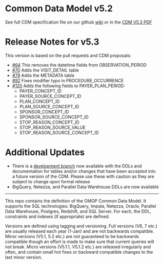 Common Data Model v5.2
=================

See full CDM specification file on our github [wiki](https://github.com/OHDSI/CommonDataModel/wiki) or in the [CDM V5.3 PDF](https://github.com/OHDSI/CommonDataModel/blob/master/OMOP_CDM_v5_3.pdf)


Release Notes for v5.3
=============
This version is based on the pull requests and CDM proposals:
* [#64](https://github.com/OHDSI/CommonDataModel/pull/64) This removes the datetime fields from OBSERVATION_PERIOD
* [#70](https://github.com/OHDSI/CommonDataModel/issues/70) Adds the VISIT_DETAIL table
* [#79](https://github.com/OHDSI/CommonDataModel/issues/79) Adds the METADATA table
* [#92](https://github.com/OHDSI/CommonDataModel/issues/92) Fixes modifier typo in PROCEDURE_OCCURRENCE
* [#120](https://github.com/OHDSI/CommonDataModel/issues/120) Adds the following fields to PAYER_PLAN_PERIOD:
	* PAYER_CONCEPT_ID
	* PAYER_SOURCE_CONCEPT_ID
	* PLAN_CONCEPT_ID
	* PLAN_SOURCE_CONCEPT_ID
	* SPONSOR_CONCEPT_ID
	* SPONSOR_SOURCE_CONCEPT_ID
	* STOP_REASON_CONCEPT_ID
	* STOP_REASON_SOURCE_VALUE
	* STOP_REASON_SOURCE_CONCEPT_ID

Additional Updates
==================

* There is a [development branch](https://github.com/OHDSI/CommonDataModel/tree/Dev) now available with the DDLs and documentation for tables and/or changes that have been accepted into a future version of the CDM. Please use these with caution as they are subject to change upon formal release
* BigQuery, Netezza, and Parallel Data Warehouse DDLs are now available


---------
  

This repo contains the definition of the OMOP Common Data Model. It supports the SQL technologies: BigQuery, Impala, Netezza, Oracle, Parallel Data Warehouse, Postgres, Redshift, and SQL Server. For each, the DDL, constraints and indexes (if appropriate) are defined. 


Versions are defined using tagging and versioning. Full versions (V6, 7 etc.) are usually released each year (1-Jan) and are not backwards compatible. Minor versions (V5.1, 5.2 etc.) are not guaranteed to be backwards compatible though an effort is made to make sure that current queries will not break. Micro versions (V5.1.1, V5.1.2 etc.) are released irregularly and often, and contain small hot fixes or backward compatible changes to the last minor version.
